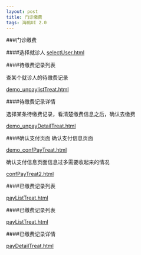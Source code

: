 ```yaml
---
layout: post
title: 门诊缴费
tags: 海鹚UI 2.0
---
```




###门诊缴费

####选择就诊人
[selectUser.html](http://uat.gzhc365.com/html/module/paymng/html/selectUser.html)

	
####待缴费记录列表

查某个就诊人的待缴费记录

[demo_unpaylistTreat.html](http://uat.gzhc365.com/html/module/paymng/html/unpaylistTreat.html)

####待缴费记录详情

选择某条待缴费记录，看清楚缴费信息之后，确认去缴费

[demo_unpayDetailTreat.html](http://uat.gzhc365.com/html/module/paymng/html/unpayDetailTreat.html)

####确认支付页面
确认支付信息页面

[demo_confPayTreat.html](http://uat.gzhc365.com/html/module/paymng/html/confPayTreat.html)


确认支付信息页面信息过多需要收起来的情况

[confPayTreat2.html](http://uat.gzhc365.com/html/module/paymng/html/confPayTreat2.html)

####已缴费记录列表

[payListTreat.html](http://uat.gzhc365.com/html/module/paymng/html/payListTreat.html)

####已缴费记录列表

[payListTreat.html](http://uat.gzhc365.com/html/module/paymng/html/payListTreat.html)


####已缴费记录详情

[payDetailTreat.html](http://uat.gzhc365.com/html/module/paymng/html/payDetailTreat.html)











